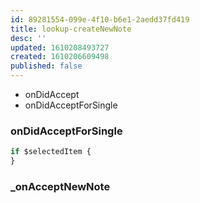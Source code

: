 ```yaml
---
id: 89281554-099e-4f10-b6e1-2aedd37fd419
title: lookup-createNewNote
desc: ''
updated: 1610208493727
created: 1610206609498
published: false
---
```



- onDidAccept
- onDidAcceptForSingle

### onDidAcceptForSingle

```ts
if $selectedItem {
}
```


### _onAcceptNewNote